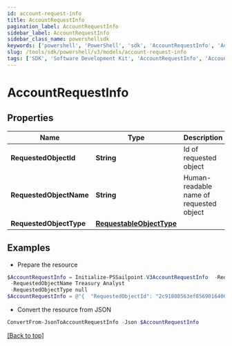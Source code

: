 ```yaml
---
id: account-request-info
title: AccountRequestInfo
pagination_label: AccountRequestInfo
sidebar_label: AccountRequestInfo
sidebar_class_name: powershellsdk
keywords: ['powershell', 'PowerShell', 'sdk', 'AccountRequestInfo', 'AccountRequestInfo'] 
slug: /tools/sdk/powershell/v3/models/account-request-info
tags: ['SDK', 'Software Development Kit', 'AccountRequestInfo', 'AccountRequestInfo']
---
```



# AccountRequestInfo

## Properties

Name | Type | Description | Notes
------------ | ------------- | ------------- | -------------
**RequestedObjectId** | **String** | Id of requested object | [optional] 
**RequestedObjectName** | **String** | Human-readable name of requested object | [optional] 
**RequestedObjectType** | [**RequestableObjectType**](requestable-object-type) |  | [optional] 

## Examples

- Prepare the resource
```powershell
$AccountRequestInfo = Initialize-PSSailpoint.V3AccountRequestInfo  -RequestedObjectId 2c91808563ef85690164001c31140c0c `
 -RequestedObjectName Treasury Analyst `
 -RequestedObjectType null
$AccountRequestInfo = @"{  "RequestedObjectId": "2c91808563ef85690164001c31140c0c", "RequestedObjectName": "Treasury Analyst", "RequestedObjectType": "null "}"@
```

- Convert the resource from JSON
```powershell
ConvertFrom-JsonToAccountRequestInfo -Json $AccountRequestInfo
```


[[Back to top]](#) 

